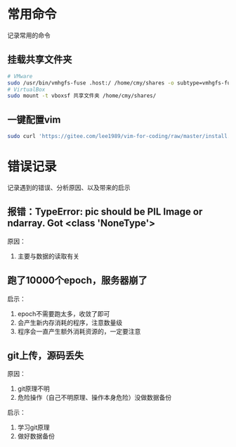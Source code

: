 # 常用命令

记录常用的命令

## 挂载共享文件夹

```sh
# VMware
sudo /usr/bin/vmhgfs-fuse .host:/ /home/cmy/shares -o subtype=vmhgfs-fuse,allow_other
# VirtualBox
sudo mount -t vboxsf 共享文件夹 /home/cmy/shares/
```

## 一键配置vim

```sh
sudo curl 'https://gitee.com/lee1989/vim-for-coding/raw/master/install.sh' | sh
```



# 错误记录

记录遇到的错误、分析原因、以及带来的启示

## 报错：TypeError: pic should be PIL Image or ndarray. Got <class 'NoneType'>
原因：

1. 主要与数据的读取有关

## 跑了10000个epoch，服务器崩了
启示：

1. epoch不需要跑太多，收敛了即可	
2. 会产生新内存消耗的程序，注意数量级
3. 程序会一直产生额外消耗资源的，一定要注意

## git上传，源码丢失

原因：

1. git原理不明	
2. 危险操作（自己不明原理、操作本身危险）没做数据备份

启示：

1. 学习git原理 
2. 做好数据备份
